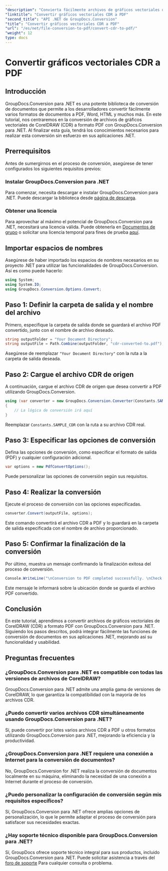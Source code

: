 ```yaml
---
"description": "Convierta fácilmente archivos de gráficos vectoriales de CorelDRAW (CDR) a formato PDF con GroupDocs.Conversion para .NET. Agilice el proceso de conversión de documentos."
"linktitle": "Convertir gráficos vectoriales CDR a PDF"
"second_title": "API .NET de GroupDocs.Conversion"
"title": "Convertir gráficos vectoriales CDR a PDF"
"url": "/es/net/file-conversion-to-pdf/convert-cdr-to-pdf/"
"weight": 12
type: docs
---
```

# Convertir gráficos vectoriales CDR a PDF

## Introducción
GroupDocs.Conversion para .NET es una potente biblioteca de conversión de documentos que permite a los desarrolladores convertir fácilmente varios formatos de documentos a PDF, Word, HTML y muchos más. En este tutorial, nos centraremos en la conversión de archivos de gráficos vectoriales de CorelDRAW (CDR) a formato PDF con GroupDocs.Conversion para .NET. Al finalizar esta guía, tendrá los conocimientos necesarios para realizar esta conversión sin esfuerzo en sus aplicaciones .NET.
## Prerrequisitos
Antes de sumergirnos en el proceso de conversión, asegúrese de tener configurados los siguientes requisitos previos:
### Instalar GroupDocs.Conversion para .NET
Para comenzar, necesita descargar e instalar GroupDocs.Conversion para .NET. Puede descargar la biblioteca desde [página de descarga](https://releases.groupdocs.com/conversion/net/).
### Obtener una licencia
Para aprovechar al máximo el potencial de GroupDocs.Conversion para .NET, necesitará una licencia válida. Puede obtenerla en [Documentos de grupo](https://purchase.groupdocs.com/buy) o solicitar una licencia temporal para fines de prueba [aquí](https://purchase.groupdocs.com/temporary-license/).

## Importar espacios de nombres
Asegúrese de haber importado los espacios de nombres necesarios en su proyecto .NET para utilizar las funcionalidades de GroupDocs.Conversion. Así es como puede hacerlo:
```csharp
using System;
using System.IO;
using GroupDocs.Conversion.Options.Convert;
```
## Paso 1: Definir la carpeta de salida y el nombre del archivo
Primero, especifique la carpeta de salida donde se guardará el archivo PDF convertido, junto con el nombre de archivo deseado.
```csharp
string outputFolder = "Your Document Directory";
string outputFile = Path.Combine(outputFolder, "cdr-converted-to.pdf");
```
Asegúrese de reemplazar `"Your Document Directory"` con la ruta a la carpeta de salida deseada.
## Paso 2: Cargue el archivo CDR de origen
A continuación, cargue el archivo CDR de origen que desea convertir a PDF utilizando GroupDocs.Conversion.
```csharp
using (var converter = new GroupDocs.Conversion.Converter(Constants.SAMPLE_CDR))
{
    // La lógica de conversión irá aquí
}
```
Reemplazar `Constants.SAMPLE_CDR` con la ruta a su archivo CDR real.
## Paso 3: Especificar las opciones de conversión
Defina las opciones de conversión, como especificar el formato de salida (PDF) y cualquier configuración adicional.
```csharp
var options = new PdfConvertOptions();
```
Puede personalizar las opciones de conversión según sus requisitos.
## Paso 4: Realizar la conversión
Ejecute el proceso de conversión con las opciones especificadas.
```csharp
converter.Convert(outputFile, options);
```
Este comando convertirá el archivo CDR a PDF y lo guardará en la carpeta de salida especificada con el nombre de archivo proporcionado.
## Paso 5: Confirmar la finalización de la conversión
Por último, muestra un mensaje confirmando la finalización exitosa del proceso de conversión.
```csharp
Console.WriteLine("\nConversion to PDF completed successfully. \nCheck output in {0}", outputFolder);
```
Este mensaje le informará sobre la ubicación donde se guarda el archivo PDF convertido.

## Conclusión
En este tutorial, aprendimos a convertir archivos de gráficos vectoriales de CorelDRAW (CDR) a formato PDF con GroupDocs.Conversion para .NET. Siguiendo los pasos descritos, podrá integrar fácilmente las funciones de conversión de documentos en sus aplicaciones .NET, mejorando así su funcionalidad y usabilidad.
## Preguntas frecuentes
### ¿GroupDocs.Conversion para .NET es compatible con todas las versiones de archivos de CorelDRAW?
GroupDocs.Conversion para .NET admite una amplia gama de versiones de CorelDRAW, lo que garantiza la compatibilidad con la mayoría de los archivos CDR.
### ¿Puedo convertir varios archivos CDR simultáneamente usando GroupDocs.Conversion para .NET?
Sí, puede convertir por lotes varios archivos CDR a PDF u otros formatos utilizando GroupDocs.Conversion para .NET, mejorando la eficiencia y la productividad.
### ¿GroupDocs.Conversion para .NET requiere una conexión a Internet para la conversión de documentos?
No, GroupDocs.Conversion for .NET realiza la conversión de documentos localmente en su máquina, eliminando la necesidad de una conexión a Internet durante el proceso de conversión.
### ¿Puedo personalizar la configuración de conversión según mis requisitos específicos?
Sí, GroupDocs.Conversion para .NET ofrece amplias opciones de personalización, lo que le permite adaptar el proceso de conversión para satisfacer sus necesidades exactas.
### ¿Hay soporte técnico disponible para GroupDocs.Conversion para .NET?
Sí, GroupDocs ofrece soporte técnico integral para sus productos, incluido GroupDocs.Conversion para .NET. Puede solicitar asistencia a través del [foro de soporte](https://forum.groupdocs.com/c/conversion/11) Para cualquier consulta o problema.